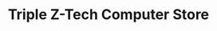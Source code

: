 ---
title: "Triple Z-Tech Computer Store"
url: /davao-city/triple-z-tech-computer-store/
shop: computer
---